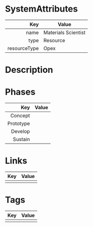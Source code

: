 # SystemAttributes

| Key                       | Value                |
| ------------------------: | -------------------- |
| name                      | Materials Scientist                 |
| type                      | Resource    |
| resourceType              | Opex     |

# Description


# Phases

| Key                       | Value                |
| ------------------------: | -------------------- |
| Concept                   |                      |
| Prototype                 |                      |
| Develop                   |                      |
| Sustain                   |                      |

# Links

| Key                       | Value                |
| ------------------------: | -------------------- |
|                           |                      |

# Tags

| Key                       | Value                |
| ------------------------: | -------------------- |
|                           |                      |